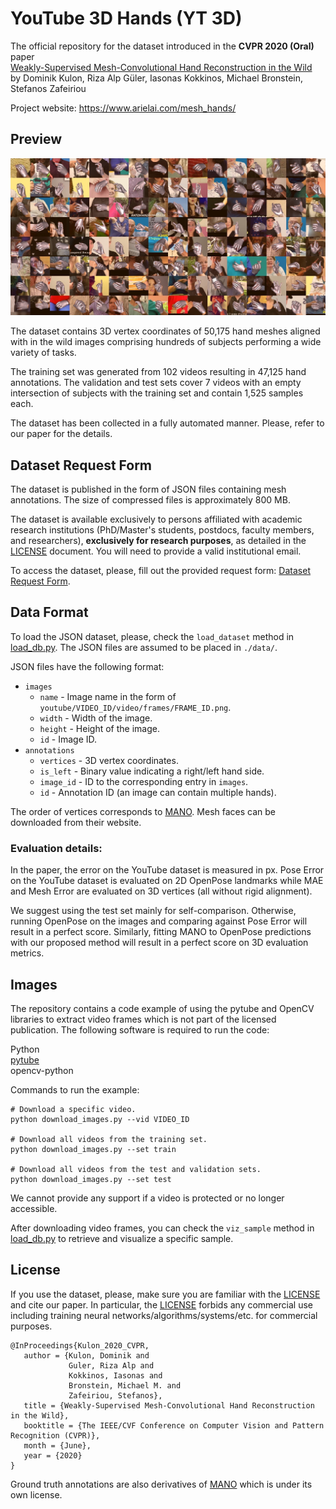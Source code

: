 # YouTube 3D Hands (YT 3D)

The official repository for the dataset introduced in the **CVPR 2020 (Oral)** paper  
[Weakly-Supervised Mesh-Convolutional Hand Reconstruction in the Wild](https://openaccess.thecvf.com/content_CVPR_2020/papers/Kulon_Weakly-Supervised_Mesh-Convolutional_Hand_Reconstruction_in_the_Wild_CVPR_2020_paper.pdf)  
by Dominik Kulon, Riza Alp Güler, Iasonas Kokkinos, Michael Bronstein, Stefanos Zafeiriou

Project website: https://www.arielai.com/mesh_hands/

## Preview

![Preview](./preview.jpg)

The dataset contains 3D vertex coordinates of 50,175 hand meshes aligned with in the wild images comprising hundreds of subjects performing a wide variety of tasks.

The training set was generated from 102 videos resulting in 47,125 hand annotations. The validation and test sets cover 7 videos with an empty intersection of subjects with the training set and contain 1,525 samples each.

The dataset has been collected in a fully automated manner. Please, refer to our paper for the details.

## Dataset Request Form

The dataset is published in the form of JSON files containing mesh annotations. The size of compressed files is approximately 800 MB.

The dataset is available exclusively to persons affiliated with academic research institutions (PhD/Master's students, postdocs, faculty members,  and researchers), **exclusively for research purposes**, as detailed in the [LICENSE](./LICENSE) document. You will need to provide a valid institutional email. 

To access the dataset, please, fill out the provided request form: [Dataset Request Form](https://forms.gle/U385D7b7Qfrig9NR9).

## Data Format

To load the JSON dataset, please, check the `load_dataset` method in [load_db.py](./load_db.py). The JSON files are assumed to be placed in `./data/`.

JSON files have the following format:
- `images`
  - `name` - Image name in the form of `youtube/VIDEO_ID/video/frames/FRAME_ID.png`.
  - `width` - Width of the image.
  - `height` - Height of the image.
  - `id` - Image ID.
- `annotations`
  - `vertices` - 3D vertex coordinates.
  - `is_left` - Binary value indicating a right/left hand side.
  - `image_id` - ID to the corresponding entry in `images`.
  - `id` - Annotation ID (an image can contain multiple hands).

The order of vertices corresponds to [MANO](http://mano.is.tue.mpg.de/). Mesh faces can be downloaded from their website.   

### Evaluation details:

In the paper, the error on the YouTube dataset is measured in px. Pose Error on the YouTube dataset is evaluated on 2D OpenPose landmarks while MAE and Mesh Error are evaluated on 3D vertices (all without rigid alignment).  

We suggest using the test set mainly for self-comparison. Otherwise, running OpenPose on the images and comparing against Pose Error will result in a perfect score. Similarly, fitting MANO to OpenPose predictions with our proposed method will result in a perfect score on 3D evaluation metrics.

## Images

The repository contains a code example of using the pytube and OpenCV libraries to extract video frames which is not part of the licensed publication. The following software is required to run the code: 

Python  
[pytube](https://github.com/nficano/pytube)  
opencv-python  

Commands to run the example:

```
# Download a specific video.
python download_images.py --vid VIDEO_ID

# Download all videos from the training set.
python download_images.py --set train

# Download all videos from the test and validation sets.
python download_images.py --set test
```

We cannot provide any support if a video is protected or no longer accessible. 

After downloading video frames, you can check the `viz_sample` method in [load_db.py](./load_db.py) to retrieve and visualize a specific sample.

## License

If you use the dataset, please, make sure you are familiar with the [LICENSE](./LICENSE) and cite our paper. In particular, the [LICENSE](./LICENSE) forbids any commercial use including training neural networks/algorithms/systems/etc. for commercial purposes.

```
@InProceedings{Kulon_2020_CVPR,  
   author = {Kulon, Dominik and 
             Guler, Riza Alp and
             Kokkinos, Iasonas and
             Bronstein, Michael M. and
             Zafeiriou, Stefanos},  
   title = {Weakly-Supervised Mesh-Convolutional Hand Reconstruction in the Wild},  
   booktitle = {The IEEE/CVF Conference on Computer Vision and Pattern Recognition (CVPR)},  
   month = {June},  
   year = {2020}  
}
```

Ground truth annotations are also derivatives of [MANO](http://mano.is.tue.mpg.de/) which is under its own license.
